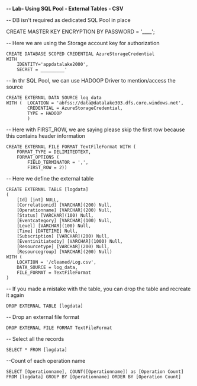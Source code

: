 **-- Lab- Using SQL Pool - External Tables - CSV**

-- DB isn't required as dedicated SQL Pool in place

CREATE MASTER KEY ENCRYPTION BY PASSWORD = '____';

-- Here we are using the Storage account key for authorization
```
CREATE DATABASE SCOPED CREDENTIAL AzureStorageCredential
WITH 
	IDENTITY='appdatalake2000',
	SECRET = _________'
```
-- In thr SQL Pool, we can use HADOOP Driver to mention/access the source
```
CREATE EXTERNAL DATA SOURCE log_data
WITH (  LOCATION = 'abfss://data@datalake303.dfs.core.windows.net',
        CREDENTIAL = AzureStorageCredential,
		TYPE = HADOOP
        ) 
```
-- Here with FIRST_ROW, we are saying please skip the first row because this contains header information
```
CREATE EXTERNAL FILE FORMAT TextFileFormat WITH (
    FORMAT_TYPE = DELIMITEDTEXT,
    FORMAT_OPTIONS (
        FIELD_TERMINATOR = ',',
        FIRST_ROW = 2))
```
-- Here we define the external table
```
CREATE EXTERNAL TABLE [logdata]
(
    [Id] [int] NULL,
    [Correlationid] [VARCHAR](200) Null,
    [Operationname] [VARCHAR](200) Null,
    [Status] [VARCHAR](100) Null,
    [Eventcategory] [VARCHAR](100) Null,
    [Level] [VARCHAR](100) Null,
    [Time] [DATETIME] Null,
    [Subscription] [VARCHAR](200) Null,
    [Eventinitiatedby] [VARCHAR](1000) Null,
    [Resourcetype] [VARCHAR](200) Null,
    [Resourcegroup] [VARCHAR](200) Null)
WITH (
    LOCATION = '/cleaned/Log.csv',
    DATA_SOURCE = log_data,
    FILE_FORMAT = TextFileFormat
)
```
-- If you made a mistake with the table, you can drop the table and recreate it again
```
DROP EXTERNAL TABLE [logdata]
```
-- Drop an external file format
```
DROP EXTERNAL FILE FORMAT TextFileFormat
```
-- Select all the records
```
SELECT * FROM [logdata]
```
--Count of each operation name
```
SELECT [Operationname], COUNT([Operationname]) as [Operation Count] FROM [logdata] GROUP BY [Operationname] ORDER BY [Operation Count]
```
